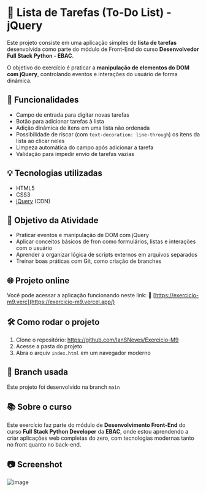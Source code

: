 # 📝 Lista de Tarefas (To-Do List) - jQuery

Este projeto consiste em uma aplicação simples de **lista de tarefas** desenvolvida como parte do módulo de Front-End do curso **Desenvolvedor Full Stack Python - EBAC**.

O objetivo do exercício é praticar a **manipulação de elementos do DOM com jQuery**, controlando eventos e interações do usuário de forma dinâmica.

## 🚀 Funcionalidades

- Campo de entrada para digitar novas tarefas
- Botão para adicionar tarefas à lista
- Adição dinâmica de itens em uma lista não ordenada
- Possibilidade de riscar (com `text-decoration: line-through`) os itens da lista ao clicar neles
- Limpeza automática do campo após adicionar a tarefa
- Validação para impedir envio de tarefas vazias

## 💡 Tecnologias utilizadas

- HTML5
- CSS3
- [jQuery](https://jquery.com/) (CDN)

## 🎯 Objetivo da Atividade

- Praticar eventos e manipulação de DOM com jQuery
- Aplicar conceitos básicos de fron como formulários, listas e interações com o usuário
- Aprender a organizar lógica de scripts externos em arquivos separados
- Treinar boas práticas com Git, como criação de branches

## 🌐 Projeto online

Você pode acessar a aplicação funcionando neste link:
🔗 [https://exercicio-m9.verc](https://exercicio-m9.vercel.app/)

## 🛠️ Como rodar o projeto

1. Clone o repositório: https://github.com/IanSNeves/Exercicio-M9
2. Acesse a pasta do projeto
3. Abra o arquiv `index.html` em um navegador moderno

## 🔀 Branch usada

Este projeto foi desenvolvido na branch `main`

## 📚 Sobre o curso

Este exercício faz parte do módulo de **Desenvolvimento Front-End** do curso **Full Stack Python Developer** da **EBAC**, onde estou aprendendo a criar aplicações web completas do zero, com tecnologias modernas tanto no front quanto no back-end.

## 📷 Screenshot

![image](https://github.com/user-attachments/assets/b526f232-7d46-44bf-bffa-2e90767b0f9e)


